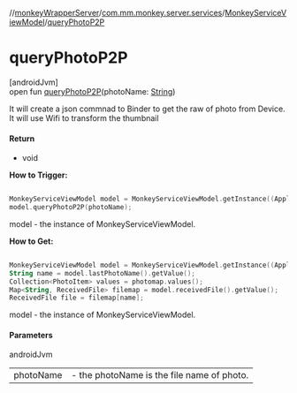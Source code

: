 //[monkeyWrapperServer](../../../index.md)/[com.mm.monkey.server.services](../index.md)/[MonkeyServiceViewModel](index.md)/[queryPhotoP2P](query-photo-p2-p.md)

# queryPhotoP2P

[androidJvm]\
open fun [queryPhotoP2P](query-photo-p2-p.md)(photoName: [String](https://developer.android.com/reference/kotlin/java/lang/String.html))

It will create a json commnad to Binder to get the raw of photo from Device. It will use Wifi to transform the thumbnail

#### Return

- void 

**How to Trigger:**

```kotlin

MonkeyServiceViewModel model = MonkeyServiceViewModel.getInstance((Application)context.getApplicationContext());
model.queryPhotoP2P(photoName);

```
model - the instance of MonkeyServiceViewModel. 

**How to Get:**

```kotlin

MonkeyServiceViewModel model = MonkeyServiceViewModel.getInstance((Application)context.getApplicationContext());
String name = model.lastPhotoName().getValue();
Collection<PhotoItem> values = photomap.values();
Map<String, ReceivedFile> filemap = model.receivedFile().getValue();
ReceivedFile file = filemap[name];

```
model - the instance of MonkeyServiceViewModel.

#### Parameters

androidJvm

| | |
|---|---|
| photoName | - the photoName is the file name of photo. |